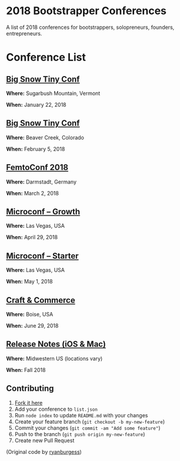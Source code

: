 # 2018 Bootstrapper Conferences
A list of 2018 conferences for bootstrappers, solopreneurs, founders, entrepreneurs.

# Conference List

## [Big Snow Tiny Conf](https://east.bigsnowtinyconf.com/)
**Where:** Sugarbush Mountain, Vermont

**When:** January 22, 2018
    
## [Big Snow Tiny Conf](http://bigsnowtinyconfwest.com/)
**Where:** Beaver Creek, Colorado

**When:** February 5, 2018
    
## [FemtoConf 2018](https://www.femtoconf.com/2018/)
**Where:** Darmstadt, Germany

**When:** March 2, 2018
    
## [Microconf – Growth](http://www.microconf.com/growth/)
**Where:** Las Vegas, USA

**When:** April 29, 2018
    
## [Microconf – Starter](http://www.microconf.com/starter/)
**Where:** Las Vegas, USA

**When:** May 1, 2018
    
## [Craft & Commerce](https://convertkit.com/conference/)
**Where:** Boise, USA

**When:** June 29, 2018
    
## [Release Notes (iOS & Mac)](https://releasenotes.tv/conference/)
**Where:** Midwestern US (locations vary)

**When:** Fall 2018
    
## Contributing
1. [Fork it here](https://github.com/mijustin/2018-conferences)
2. Add your conference to `list.json`
3. Run `node index` to update `README.md` with your changes
4. Create your feature branch (`git checkout -b my-new-feature`)
5. Commit your changes (`git commit -am "Add some feature"`)
6. Push to the branch (`git push origin my-new-feature`)
7. Create new Pull Request

(Original code by [ryanburgess](https://github.com/ryanburgess/2017-conferences))
